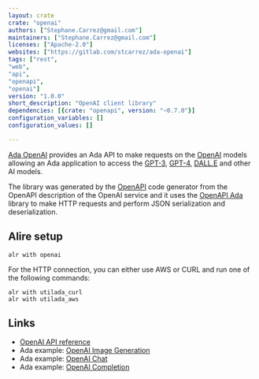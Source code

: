 ```yaml
---
layout: crate
crate: "openai"
authors: ["Stephane.Carrez@gmail.com"]
maintainers: ["Stephane.Carrez@gmail.com"]
licenses: ["Apache-2.0"]
websites: ["https://gitlab.com/stcarrez/ada-openai"]
tags: ["rest",
"web",
"api",
"openapi",
"openai"]
version: "1.0.0"
short_description: "OpenAI client library"
dependencies: [{crate: "openapi", version: "~0.7.0"}]
configuration_variables: []
configuration_values: []

---
```

[Ada OpenAI](https://gitlab.com/stcarrez/ada-openai) provides an Ada API to make requests on the
[OpenAI](https://openai.com/) models allowing an Ada application to access the [GPT-3](https://platform.openai.com/docs/models/gpt-3-5),
[GPT-4](https://platform.openai.com/docs/models/gpt-4),
[DALL.E](https://platform.openai.com/docs/models/dall-e)
and other AI models.

The library was generated by the [OpenAPI](https://github.com/OpenAPITools/openapi-generator) code generator from the
OpenAPI description of the OpenAI service and it uses the [OpenAPI Ada](https://github.com/stcarrez/swagger-ada) library
to make HTTP requests and perform JSON serialization and deserialization.

## Alire setup

```
alr with openai
```

For the HTTP connection, you can either use AWS or CURL and run one of the following commands:

```
alr with utilada_curl
alr with utilada_aws
```

## Links

- [OpenAI API reference](https://platform.openai.com/docs/api-reference)
- Ada example: [OpenAI Image Generation](https://gitlab.com/stcarrez/openapi-image)
- Ada example: [OpenAI Chat](https://gitlab.com/stcarrez/openai-chat)
- Ada example: [OpenAI Completion](https://gitlab.com/stcarrez/openapi-completion)



